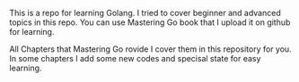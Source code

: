 This is a repo for learning Golang.
I tried to cover beginner and advanced topics in this repo.
You can use Mastering Go book that I upload it on github for learning.

All Chapters that Mastering Go rovide I cover them in this repository for you.
In some chapters I add some new codes and specisal state for easy learning.